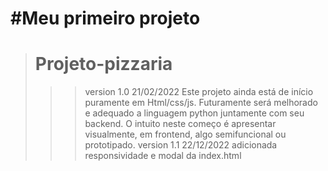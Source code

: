# #Meu primeiro projeto
> # Projeto-pizzaria
>>> version 1.0                21/02/2022
>> Este projeto ainda está de início puramente em Html/css/js. Futuramente será melhorado e adequado a linguagem python juntamente com seu backend.
O intuito neste começo é apresentar visualmente, em frontend, algo semifuncional ou prototipado.
>>> version 1.1                22/12/2022
>> adicionada responsividade e modal da index.html
